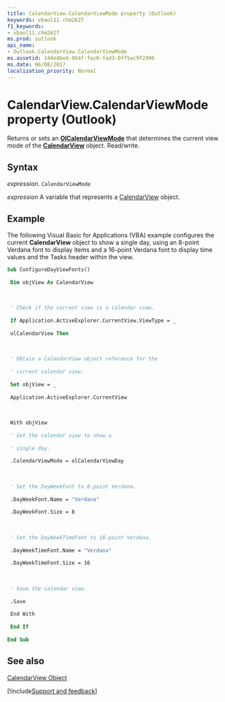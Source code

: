 ```yaml
---
title: CalendarView.CalendarViewMode property (Outlook)
keywords: vbaol11.chm2627
f1_keywords:
- vbaol11.chm2627
ms.prod: outlook
api_name:
- Outlook.CalendarView.CalendarViewMode
ms.assetid: 144e46ed-984f-fac0-fad3-0ff5ac9f2996
ms.date: 06/08/2017
localization_priority: Normal
---
```



# CalendarView.CalendarViewMode property (Outlook)

Returns or sets an **[OlCalendarViewMode](Outlook.OlCalendarViewMode.md)** that determines the current view mode of the **[CalendarView](Outlook.CalendarView.md)** object. Read/write.


## Syntax

_expression_. `CalendarViewMode`

_expression_ A variable that represents a [CalendarView](Outlook.CalendarView.md) object.


## Example

The following Visual Basic for Applications (VBA) example configures the current  **CalendarView** object to show a single day, using an 8-point Verdana font to display items and a 16-point Verdana font to display time values and the Tasks header within the view.


```vb
Sub ConfigureDayViewFonts() 
 
 Dim objView As CalendarView 
 
 
 
 ' Check if the current view is a calendar view. 
 
 If Application.ActiveExplorer.CurrentView.ViewType = _ 
 
 olCalendarView Then 
 
 
 
 ' Obtain a CalendarView object reference for the 
 
 ' current calendar view. 
 
 Set objView = _ 
 
 Application.ActiveExplorer.CurrentView 
 
 
 
 With objView 
 
 ' Set the calendar view to show a 
 
 ' single day. 
 
 .CalendarViewMode = olCalendarViewDay 
 
 
 
 ' Set the DayWeekFont to 8-point Verdana. 
 
 .DayWeekFont.Name = "Verdana" 
 
 .DayWeekFont.Size = 8 
 
 
 
 ' Set the DayWeekTimeFont to 16-point Verdana. 
 
 .DayWeekTimeFont.Name = "Verdana" 
 
 .DayWeekTimeFont.Size = 16 
 
 
 
 ' Save the calendar view. 
 
 .Save 
 
 End With 
 
 End If 
 
End Sub
```


## See also


[CalendarView Object](Outlook.CalendarView.md)

[!include[Support and feedback](~/includes/feedback-boilerplate.md)]